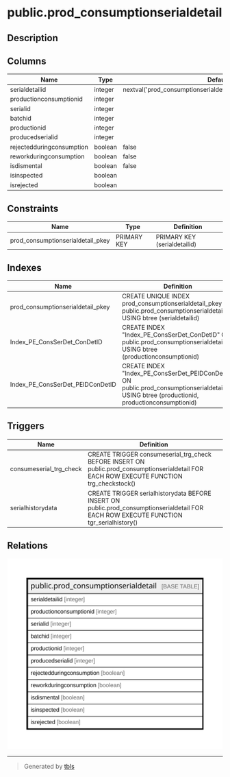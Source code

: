 # public.prod_consumptionserialdetail

## Description

## Columns

| Name | Type | Default | Nullable | Children | Parents | Comment |
| ---- | ---- | ------- | -------- | -------- | ------- | ------- |
| serialdetailid | integer | nextval('prod_consumptionserialdetail_serialdetailid_seq'::regclass) | false |  |  |  |
| productionconsumptionid | integer |  | true |  |  |  |
| serialid | integer |  | true |  |  |  |
| batchid | integer |  | true |  |  |  |
| productionid | integer |  | true |  |  |  |
| producedserialid | integer |  | true |  |  |  |
| rejectedduringconsumption | boolean | false | true |  |  |  |
| reworkduringconsumption | boolean | false | true |  |  |  |
| isdismental | boolean | false | true |  |  |  |
| isinspected | boolean |  | true |  |  |  |
| isrejected | boolean |  | true |  |  |  |

## Constraints

| Name | Type | Definition |
| ---- | ---- | ---------- |
| prod_consumptionserialdetail_pkey | PRIMARY KEY | PRIMARY KEY (serialdetailid) |

## Indexes

| Name | Definition |
| ---- | ---------- |
| prod_consumptionserialdetail_pkey | CREATE UNIQUE INDEX prod_consumptionserialdetail_pkey ON public.prod_consumptionserialdetail USING btree (serialdetailid) |
| Index_PE_ConsSerDet_ConDetID | CREATE INDEX "Index_PE_ConsSerDet_ConDetID" ON public.prod_consumptionserialdetail USING btree (productionconsumptionid) |
| Index_PE_ConsSerDet_PEIDConDetID | CREATE INDEX "Index_PE_ConsSerDet_PEIDConDetID" ON public.prod_consumptionserialdetail USING btree (productionid, productionconsumptionid) |

## Triggers

| Name | Definition |
| ---- | ---------- |
| consumeserial_trg_check | CREATE TRIGGER consumeserial_trg_check BEFORE INSERT ON public.prod_consumptionserialdetail FOR EACH ROW EXECUTE FUNCTION trg_checkstock() |
| serialhistorydata | CREATE TRIGGER serialhistorydata BEFORE INSERT ON public.prod_consumptionserialdetail FOR EACH ROW EXECUTE FUNCTION tgr_serialhistory() |

## Relations

![er](public.prod_consumptionserialdetail.svg)

---

> Generated by [tbls](https://github.com/k1LoW/tbls)
